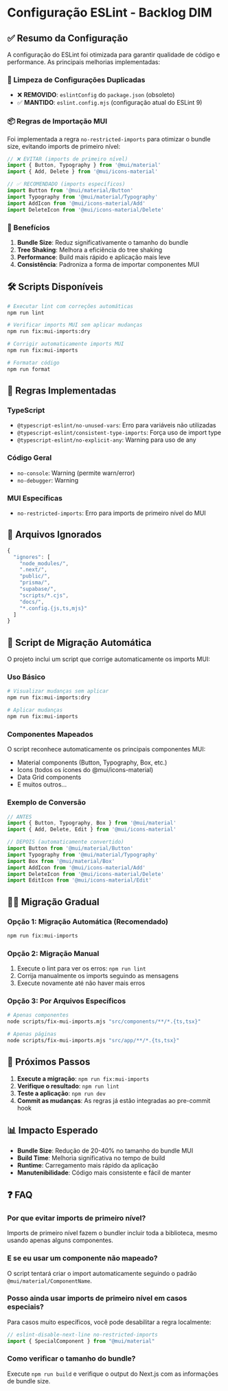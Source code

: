 # Configuração ESLint - Backlog DIM

## ✅ Resumo da Configuração

A configuração do ESLint foi otimizada para garantir qualidade de código e performance. As principais melhorias implementadas:

### 🧹 Limpeza de Configurações Duplicadas

- ❌ **REMOVIDO**: `eslintConfig` do `package.json` (obsoleto)
- ✅ **MANTIDO**: `eslint.config.mjs` (configuração atual do ESLint 9)

### 📦 Regras de Importação MUI

Foi implementada a regra `no-restricted-imports` para otimizar o bundle size, evitando imports de primeiro nível:

```javascript
// ❌ EVITAR (imports de primeiro nível)
import { Button, Typography } from '@mui/material'
import { Add, Delete } from '@mui/icons-material'

// ✅ RECOMENDADO (imports específicos)
import Button from '@mui/material/Button'
import Typography from '@mui/material/Typography'
import AddIcon from '@mui/icons-material/Add'
import DeleteIcon from '@mui/icons-material/Delete'
```

### 🎯 Benefícios

1. **Bundle Size**: Reduz significativamente o tamanho do bundle
2. **Tree Shaking**: Melhora a eficiência do tree shaking
3. **Performance**: Build mais rápido e aplicação mais leve
4. **Consistência**: Padroniza a forma de importar componentes MUI

## 🛠️ Scripts Disponíveis

```bash
# Executar lint com correções automáticas
npm run lint

# Verificar imports MUI sem aplicar mudanças
npm run fix:mui-imports:dry

# Corrigir automaticamente imports MUI
npm run fix:mui-imports

# Formatar código
npm run format
```

## 🚨 Regras Implementadas

### TypeScript

- `@typescript-eslint/no-unused-vars`: Erro para variáveis não utilizadas
- `@typescript-eslint/consistent-type-imports`: Força uso de import type
- `@typescript-eslint/no-explicit-any`: Warning para uso de any

### Código Geral

- `no-console`: Warning (permite warn/error)
- `no-debugger`: Warning

### MUI Específicas

- `no-restricted-imports`: Erro para imports de primeiro nível do MUI

## 📁 Arquivos Ignorados

```javascript
{
  "ignores": [
    "node_modules/",
    ".next/",
    "public/",
    "prisma/",
    "supabase/",
    "scripts/*.cjs",
    "docs/",
    "*.config.{js,ts,mjs}"
  ]
}
```

## 🔧 Script de Migração Automática

O projeto inclui um script que corrige automaticamente os imports MUI:

### Uso Básico

```bash
# Visualizar mudanças sem aplicar
npm run fix:mui-imports:dry

# Aplicar mudanças
npm run fix:mui-imports
```

### Componentes Mapeados

O script reconhece automaticamente os principais componentes MUI:

- Material components (Button, Typography, Box, etc.)
- Icons (todos os ícones do @mui/icons-material)
- Data Grid components
- E muitos outros...

### Exemplo de Conversão

```typescript
// ANTES
import { Button, Typography, Box } from '@mui/material'
import { Add, Delete, Edit } from '@mui/icons-material'

// DEPOIS (automaticamente convertido)
import Button from '@mui/material/Button'
import Typography from '@mui/material/Typography'
import Box from '@mui/material/Box'
import AddIcon from '@mui/icons-material/Add'
import DeleteIcon from '@mui/icons-material/Delete'
import EditIcon from '@mui/icons-material/Edit'
```

## 🏃‍♂️ Migração Gradual

### Opção 1: Migração Automática (Recomendado)

```bash
npm run fix:mui-imports
```

### Opção 2: Migração Manual

1. Execute o lint para ver os erros: `npm run lint`
2. Corrija manualmente os imports seguindo as mensagens
3. Execute novamente até não haver mais erros

### Opção 3: Por Arquivos Específicos

```bash
# Apenas componentes
node scripts/fix-mui-imports.mjs "src/components/**/*.{ts,tsx}"

# Apenas páginas
node scripts/fix-mui-imports.mjs "src/app/**/*.{ts,tsx}"
```

## 🚀 Próximos Passos

1. **Execute a migração**: `npm run fix:mui-imports`
2. **Verifique o resultado**: `npm run lint`
3. **Teste a aplicação**: `npm run dev`
4. **Commit as mudanças**: As regras já estão integradas ao pre-commit hook

## 📊 Impacto Esperado

- **Bundle Size**: Redução de 20-40% no tamanho do bundle MUI
- **Build Time**: Melhoria significativa no tempo de build
- **Runtime**: Carregamento mais rápido da aplicação
- **Manutenibilidade**: Código mais consistente e fácil de manter

## ❓ FAQ

### Por que evitar imports de primeiro nível?

Imports de primeiro nível fazem o bundler incluir toda a biblioteca, mesmo usando apenas alguns componentes.

### E se eu usar um componente não mapeado?

O script tentará criar o import automaticamente seguindo o padrão `@mui/material/ComponentName`.

### Posso ainda usar imports de primeiro nível em casos especiais?

Para casos muito específicos, você pode desabilitar a regra localmente:

```typescript
// eslint-disable-next-line no-restricted-imports
import { SpecialComponent } from "@mui/material"
```

### Como verificar o tamanho do bundle?

Execute `npm run build` e verifique o output do Next.js com as informações de bundle size.
